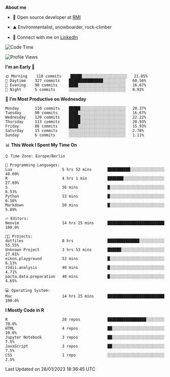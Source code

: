 **About me**

- 💼 Open source developer at [RMI](https://rmi.org/)

- ⛰️ Environmentalist, snowboarder, rock-climber

- 📱 Connect with me on [LinkedIn](https://www.linkedin.com/in/jackson-hoffart/)
 
<!--START_SECTION:waka-->
![Code Time](http://img.shields.io/badge/Code%20Time-21%20hrs%201%20min-blue)

![Profile Views](http://img.shields.io/badge/Profile%20Views-29-blue)

**I'm an Early 🐤** 

```text
🌞 Morning    118 commits    █████░░░░░░░░░░░░░░░░░░░░   21.85% 
🌆 Daytime    327 commits    ███████████████░░░░░░░░░░   60.56% 
🌃 Evening    90 commits     ████░░░░░░░░░░░░░░░░░░░░░   16.67% 
🌙 Night      5 commits      ░░░░░░░░░░░░░░░░░░░░░░░░░   0.93%

```
📅 **I'm Most Productive on Wednesday** 

```text
Monday       110 commits    █████░░░░░░░░░░░░░░░░░░░░   20.37% 
Tuesday      90 commits     ████░░░░░░░░░░░░░░░░░░░░░   16.67% 
Wednesday    120 commits    █████░░░░░░░░░░░░░░░░░░░░   22.22% 
Thursday     113 commits    █████░░░░░░░░░░░░░░░░░░░░   20.93% 
Friday       86 commits     ████░░░░░░░░░░░░░░░░░░░░░   15.93% 
Saturday     15 commits     ░░░░░░░░░░░░░░░░░░░░░░░░░   2.78% 
Sunday       6 commits      ░░░░░░░░░░░░░░░░░░░░░░░░░   1.11%

```


📊 **This Week I Spent My Time On** 

```text
⌚︎ Time Zone: Europe/Berlin

💬 Programming Languages: 
Lua                      5 hrs 52 mins       ██████████░░░░░░░░░░░░░░░   40.69% 
R                        4 hrs 1 min         ███████░░░░░░░░░░░░░░░░░░   27.89% 
S                        56 mins             █░░░░░░░░░░░░░░░░░░░░░░░░   6.53% 
Python                   53 mins             █░░░░░░░░░░░░░░░░░░░░░░░░   6.16% 
Markdown                 50 mins             █░░░░░░░░░░░░░░░░░░░░░░░░   5.89%

🔥 Editors: 
Neovim                   14 hrs 25 mins      █████████████████████████   100.0%

🐱‍💻 Projects: 
dotfiles                 8 hrs               ██████████████░░░░░░░░░░░   55.55% 
Unknown Project          3 hrs 53 mins       ██████░░░░░░░░░░░░░░░░░░░   27.01% 
eikon.playground         53 mins             █░░░░░░░░░░░░░░░░░░░░░░░░   6.13% 
r2dii.analysis           40 mins             █░░░░░░░░░░░░░░░░░░░░░░░░   4.71% 
pacta.data.preparation   40 mins             █░░░░░░░░░░░░░░░░░░░░░░░░   4.65%

💻 Operating System: 
Mac                      14 hrs 25 mins      █████████████████████████   100.0%

```

**I Mostly Code in R** 

```text
R                        28 repos            █████████████████░░░░░░░░   70.0% 
HTML                     4 repos             ██░░░░░░░░░░░░░░░░░░░░░░░   10.0% 
Jupyter Notebook         3 repos             ██░░░░░░░░░░░░░░░░░░░░░░░   7.5% 
JavaScript               3 repos             ██░░░░░░░░░░░░░░░░░░░░░░░   7.5% 
CSS                      1 repo              ░░░░░░░░░░░░░░░░░░░░░░░░░   2.5%

```



 Last Updated on 28/01/2023 18:36:45 UTC
<!--END_SECTION:waka-->
